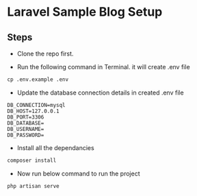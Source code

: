 # Laravel Sample Blog Setup

## Steps

- Clone the repo first.

- Run the following command in Terminal. it will create .env file

```cmd
cp .env.example .env
```

- Update the database connection details in created .env file

```
DB_CONNECTION=mysql
DB_HOST=127.0.0.1
DB_PORT=3306
DB_DATABASE=
DB_USERNAME=
DB_PASSWORD=
```

- Install all the dependancies

```php
composer install
```

- Now run below command to run the project

```php
php artisan serve
```
